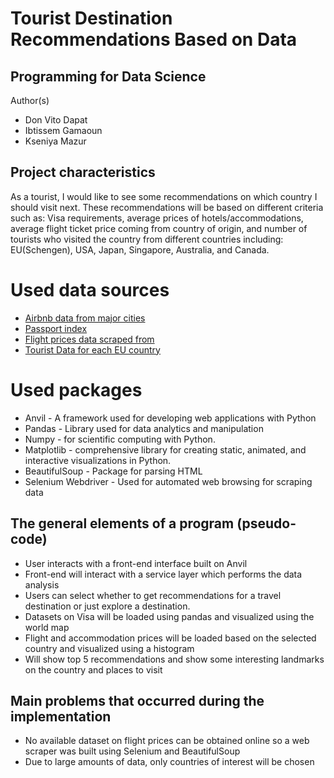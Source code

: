 # Tourist Destination Recommendations Based on Data
## Programming for Data Science

Author(s)
* Don Vito Dapat
* Ibtissem Gamaoun
* Kseniya Mazur

## Project characteristics 

As a tourist, I would like to see some recommendations on which country I should visit next. These recommendations will be based on different criteria such as: Visa requirements, average prices of hotels/accommodations, average flight ticket price coming from country of origin, and number of tourists who visited the country from different countries including: EU(Schengen), USA, Japan, Singapore, Australia, and Canada.  



# Used data sources
* [Airbnb data from major cities](http://insideairbnb.com/get-the-data/)
* [Passport index](https://github.com/ilyankou/passport-index-dataset)
* [Flight prices data scraped from](https://www.kayak.com/)
* [Tourist Data for each EU country](https://ec.europa.eu/eurostat/databrowser/view/tour_dem_ttw/default/table?lang=en)

# Used packages
* Anvil - A framework used for developing web applications with Python
* Pandas - Library used for data analytics and manipulation
* Numpy - for scientific computing with Python.
* Matplotlib - comprehensive library for creating static, animated, and interactive visualizations in Python.
* BeautifulSoup - Package for parsing HTML
* Selenium Webdriver - Used for automated web browsing for scraping data


## The general elements of a program (pseudo-code)
* User interacts with a front-end interface built on Anvil
* Front-end will interact with a service layer which performs the data analysis
* Users can select whether to get recommendations for a travel destination or just explore a destination.
* Datasets on Visa will be loaded using pandas and visualized using the world map
* Flight and accommodation prices will be loaded based on the selected country and visualized using a histogram
* Will show top 5 recommendations and show some interesting landmarks on the country and places to visit


## Main problems that occurred during the implementation
* No available dataset on flight prices can be obtained online so a web scraper was built using Selenium and BeautifulSoup
* Due to large amounts of data, only countries of interest will be chosen




